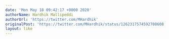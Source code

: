 ```yaml
---
date: 'Mon May 18 09:42:17 +0000 2020'
authorName: Hardhik Mallipeddi
authorUrl: 'https://twitter.com/MHardhik'
originalPost: 'https://twitter.com/MHardhik/status/1262317574592708608'
layout: like
---
```


